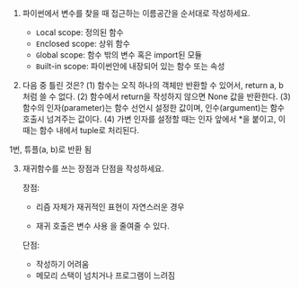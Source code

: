 1. 파이썬에서 변수를 찾을 때 접근하는 이름공간을 순서대로 작성하세요.

   

   - `L`ocal scope: 정의된 함수
   - `E`nclosed scope: 상위 함수
   - `G`lobal scope: 함수 밖의 변수 혹은 import된 모듈
   - `B`uilt-in scope: 파이썬안에 내장되어 있는 함수 또는 속성

   

   
   
2. 다음 중 틀린 것은? 
    (1) 함수는 오직 하나의 객체만 반환할 수 있어서, return a, b 처럼 쓸 수 없다. 
    (2) 함수에서 return을 작성하지 않으면 None 값을 반환한다. 
    (3) 함수의 인자(parameter)는 함수 선언시 설정한 값이며, 인수(argument)는 함수 호출시 넘겨주는 값이다. (4) 가변 인자를 설정할 때는 인자 앞에서 *을 붙이고, 이때는 함수 내에서 tuple로 처리된다.


  1번, 튜플(a, b)로 반환  됨

  


3. 재귀함수를 쓰는 장점과 단점을 작성하세요.


   장점: 

   - 리즘 자체가 재귀적인 표현이 자연스러운 경우

   - 재귀 호출은 변수 사용 을 줄여줄 수 있다.

   단점:

   - 작성하기 어려움
   - 메모리 스택이 넘치거나 프로그램이 느려짐

